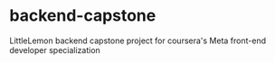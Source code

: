 # backend-capstone
LittleLemon backend capstone project for coursera's Meta front-end developer specialization
